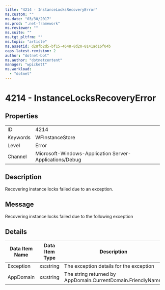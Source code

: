 ```yaml
---
title: "4214 - InstanceLocksRecoveryError"
ms.custom: ""
ms.date: "03/30/2017"
ms.prod: ".net-framework"
ms.reviewer: ""
ms.suite: ""
ms.tgt_pltfrm: ""
ms.topic: "article"
ms.assetid: d28fb2d5-bf15-4648-8d20-8141ad16f04b
caps.latest.revision: 2
author: "dotnet-bot"
ms.author: "dotnetcontent"
manager: "wpickett"
ms.workload: 
  - "dotnet"
---
```

# 4214 - InstanceLocksRecoveryError
## Properties  

|||  
|-|-|  
|ID|4214|  
|Keywords|WFInstanceStore|  
|Level|Error|  
|Channel|Microsoft-Windows-Application Server-Applications/Debug|  

## Description  
 Recovering instance locks failed due to an exception.  

## Message  
 Recovering instance locks failed due to the following exception  

## Details  


| Data Item Name | Data Item Type |                         Description                          |
|----------------|----------------|--------------------------------------------------------------|
|   Exception    |   xs:string    |           The exception details for the exception            |
|   AppDomain    |   xs:string    | The string returned by AppDomain.CurrentDomain.FriendlyName. |

